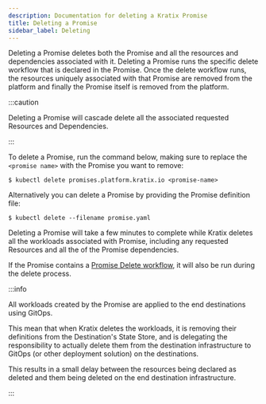```yaml
---
description: Documentation for deleting a Kratix Promise
title: Deleting a Promise
sidebar_label: Deleting
---
```

Deleting a Promise deletes both the Promise and all the resources and dependencies associated with it. Deleting a Promise runs the specific delete workflow that is declared in the Promise. Once the delete workflow runs, the resources uniquely associated with that Promise are removed from the platform and finally the Promise itself is removed from the platform.

:::caution

Deleting a Promise will cascade delete all the associated requested Resources and Dependencies.

:::

To delete a Promise, run the command below, making sure to replace the
`<promise name>` with the Promise you want to remove:

```shell-session
$ kubectl delete promises.platform.kratix.io <promise-name>
```

Alternatively you can delete a Promise by providing the Promise definition file:

```shell-session
$ kubectl delete --filename promise.yaml
```

Deleting a Promise will take a few minutes to complete while Kratix deletes all the
workloads associated with Promise, including any requested Resources and all the of the
Promise dependencies.

If the Promise contains a [Promise Delete workflow](../promises/workflows#delete-workflows),
it will also be run during the delete process.

:::info

All workloads created by the Promise are applied to the end destinations using GitOps.

This mean that when Kratix deletes the workloads, it is removing their definitions from
the Destination's State Store, and is delegating the responsibility to actually delete
them from the destination infrastructure to GitOps (or other deployment solution) on the
destinations.

This results in a small delay between the resources being declared as deleted and them
being deleted on the end destination infrastructure.

:::
